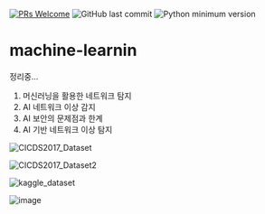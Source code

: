 [![PRs Welcome](https://img.shields.io/badge/PRs-welcome-brightgreen.svg?style=flat-square)](http://makeapullrequest.com)
![GitHub last commit](https://img.shields.io/github/last-commit/jeongjy0317/Arcalive-Emoji-Downloader.svg)
![Python minimum version](https://img.shields.io/badge/Python-3.7%2B-brightgreen)
# machine-learnin

정리중...

1. 머신러닝을 활용한 네트워크 탐지
2. AI 네트워크 이상 감지
3. AI 보안의 문제점과 한계
4. AI 기반 네트워크 이상 탐지

![CICDS2017_Dataset](https://user-images.githubusercontent.com/44921791/117111851-2b342e00-adc3-11eb-80a3-32c9b516f3e6.PNG)

![CICDS2017_Dataset2](https://user-images.githubusercontent.com/44921791/117111863-2f604b80-adc3-11eb-9ece-bb55c7cbe5dd.PNG)

![kaggle_dataset](https://user-images.githubusercontent.com/44921791/117111876-32f3d280-adc3-11eb-9989-8d9c0e0cc451.PNG)

![image](https://user-images.githubusercontent.com/44921791/120089480-b3dd8a00-c135-11eb-99cf-1fa7f0c0d6dd.png)

